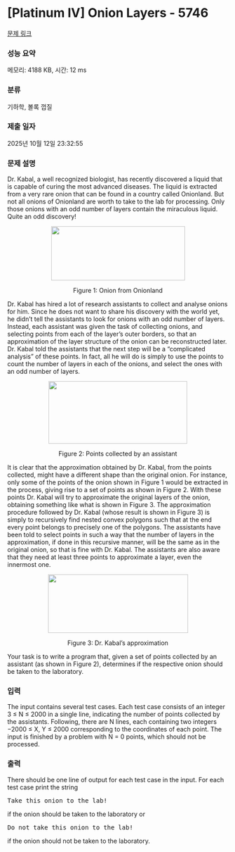 # [Platinum IV] Onion Layers - 5746 

[문제 링크](https://www.acmicpc.net/problem/5746) 

### 성능 요약

메모리: 4188 KB, 시간: 12 ms

### 분류

기하학, 볼록 껍질

### 제출 일자

2025년 10월 12일 23:32:55

### 문제 설명

<p>Dr. Kabal, a well recognized biologist, has recently discovered a liquid that is capable of curing the most advanced diseases. The liquid is extracted from a very rare onion that can be found in a country called Onionland. But not all onions of Onionland are worth to take to the lab for processing. Only those onions with an odd number of layers contain the miraculous liquid. Quite an odd discovery!</p>

<p style="text-align: center;"><img alt="" src="https://onlinejudgeimages.s3-ap-northeast-1.amazonaws.com/problem/5746/1.png" style="height:123px; width:305px"></p>

<p style="text-align: center;">Figure 1: Onion from Onionland</p>

<p>Dr. Kabal has hired a lot of research assistants to collect and analyse onions for him. Since he does not want to share his discovery with the world yet, he didn’t tell the assistants to look for onions with an odd number of layers. Instead, each assistant was given the task of collecting onions, and selecting points from each of the layer’s outer borders, so that an approximation of the layer structure of the onion can be reconstructed later. Dr. Kabal told the assistants that the next step will be a “complicated analysis” of these points. In fact, all he will do is simply to use the points to count the number of layers in each of the onions, and select the ones with an odd number of layers.</p>

<p style="text-align: center;"><img alt="" src="https://onlinejudgeimages.s3-ap-northeast-1.amazonaws.com/problem/5746/2.png" style="height:142px; width:316px"></p>

<p style="text-align: center;">Figure 2: Points collected by an assistant</p>

<p>It is clear that the approximation obtained by Dr. Kabal, from the points collected, might have a different shape than the original onion. For instance, only some of the points of the onion shown in Figure 1 would be extracted in the process, giving rise to a set of points as shown in Figure 2. With these points Dr. Kabal will try to approximate the original layers of the onion, obtaining something like what is shown in Figure 3. The approximation procedure followed by Dr. Kabal (whose result is shown in Figure 3) is simply to recursively find nested convex polygons such that at the end every point belongs to precisely one of the polygons. The assistants have been told to select points in such a way that the number of layers in the approximation, if done in this recursive manner, will be the same as in the original onion, so that is fine with Dr. Kabal. The assistants are also aware that they need at least three points to approximate a layer, even the innermost one.</p>

<p style="text-align: center;"><img alt="" src="https://onlinejudgeimages.s3-ap-northeast-1.amazonaws.com/problem/5746/3.png" style="height:133px; width:319px"></p>

<p style="text-align: center;">Figure 3: Dr. Kabal’s approximation</p>

<p>Your task is to write a program that, given a set of points collected by an assistant (as shown in Figure 2), determines if the respective onion should be taken to the laboratory.</p>

### 입력 

 <p>The input contains several test cases. Each test case consists of an integer 3 ≤ N ≤ 2000 in a single line, indicating the number of points collected by the assistants. Following, there are N lines, each containing two integers −2000 ≤ X, Y ≤ 2000 corresponding to the coordinates of each point. The input is finished by a problem with N = 0 points, which should not be processed.</p>

### 출력 

 <p>There should be one line of output for each test case in the input. For each test case print the string</p>

<pre>Take this onion to the lab!</pre>

<p>if the onion should be taken to the laboratory or</p>

<pre>Do not take this onion to the lab!</pre>

<p>if the onion should not be taken to the laboratory.</p>


